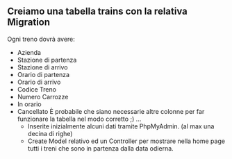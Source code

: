 ## Creiamo una tabella trains con la relativa Migration
Ogni treno dovrà avere:
- Azienda
- Stazione di partenza
- Stazione di arrivo
- Orario di partenza
- Orario di arrivo
- Codice Treno
- Numero Carrozze
- In orario
- Cancellato
È probabile che siano necessarie altre colonne per far funzionare la tabella nel modo corretto ;) ...
  - Inserite inizialmente alcuni dati tramite PhpMyAdmin. (al max una decina di righe)
  - Create Model relativo ed un Controller per mostrare nella home page tutti i treni che sono in partenza dalla data odierna.